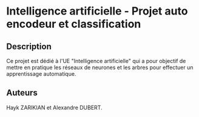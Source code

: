 # Intelligence artificielle - Projet auto encodeur et classification

## Description 
Ce projet est dédié à l'UE "Intelligence artificielle" qui a pour objectif de mettre en pratique les réseaux de neurones et les arbres pour effectuer un apprentissage automatique.

## Auteurs
Hayk ZARIKIAN et Alexandre DUBERT.

